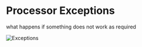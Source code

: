 ---
---
# Processor Exceptions
what happens if something does not work as required

![Exceptions](/exceptions/exceptions.svg)
